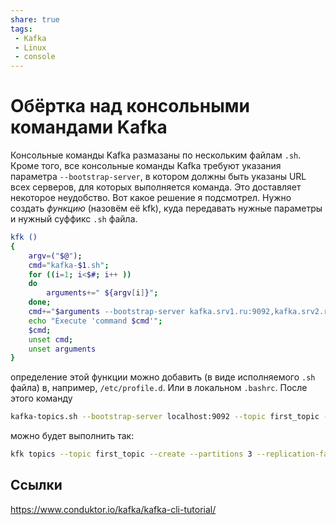 ```yaml
---
share: true
tags:
 - Kafka
 - Linux
 - console
---
```

# Обёртка над консольными командами Kafka
Консольные команды Kafka размазаны по нескольким файлам `.sh`. Кроме того, все консольные команды Kafka требуют указания параметра `--bootstrap-server`, в котором должны быть указаны URL всех серверов, для которых выполняется команда. Это доставляет некоторое неудобство. Вот какое решение я подсмотрел.
Нужно создать *функцию* (назовём её kfk), куда передавать нужные параметры и нужный суффикс `.sh` файла.
```bash
kfk ()
{
    argv=("$@");
    cmd="kafka-$1.sh";
    for ((i=1; i<$#; i++ ))
    do
        arguments+=" ${argv[i]}";
    done;
    cmd+="$arguments --bootstrap-server kafka.srv1.ru:9092,kafka.srv2.ru:9092,kafka.srv3.ru:9092";
    echo "Execute 'command $cmd'";
    $cmd;
    unset cmd;
    unset arguments
}
```
определение этой функции можно добавить (в виде исполняемого `.sh` файла) в, например, `/etc/profile.d`. Или в локальном `.bashrc`.
После этого команду
```bash
kafka-topics.sh --bootstrap-server localhost:9092 --topic first_topic --create --partitions 3 --replication-factor 1
```
можно будет выполнить так:
```bash
kfk topics --topic first_topic --create --partitions 3 --replication-factor 1
```

## Ссылки
https://www.conduktor.io/kafka/kafka-cli-tutorial/
